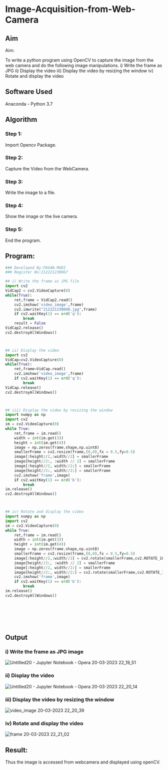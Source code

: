 # Image-Acquisition-from-Web-Camera
## Aim
 
Aim:
 
To write a python program using OpenCV to capture the image from the web camera and do the following image manipulations.
i) Write the frame as JPG 
ii) Display the video 
iii) Display the video by resizing the window
iv) Rotate and display the video

## Software Used
Anaconda - Python 3.7
## Algorithm
### Step 1:
Import Opencv Package.

### Step 2:
Capture the Video from the WebCamera.

### Step 3:

Write the image to a file.
### Step 4:

Show the image or the live camera.
### Step 5:
End the program.

## Program:
``` Python
### Developed By:PAVAN.MUDI
### Register No:212221230067

## i) Write the frame as JPG file
import cv2
VidCap2 = cv2.VideoCapture(0)
while(True):
    ret,frame = VidCap2.read()
    cv2.imshow('video_image',frame)
    cv2.imwrite("212221230048.jpg",frame)
    if cv2.waitKey(1) == ord('q'):
        break
    result = False
VidCap2.release()
cv2.destroyAllWindows()



## ii) Display the video
import cv2
VidCap=cv2.VideoCapture(0)
while(True):
    ret,frame=VidCap.read()
    cv2.imshow('video_image',frame)
    if cv2.waitKey(1) == ord('q'):
        break
VidCap.release()
cv2.destroyAllWindows()



## iii) Display the video by resizing the window
import numpy as np
import cv2
im = cv2.VideoCapture(0)
while True:
    ret,frame = im.read()
    width = int(im.get(3))
    height = int(im.get(4))
    image = np.zeros(frame.shape,np.uint8)
    smallerFrame = cv2.resize(frame,(0,0),fx = 0.5,fy=0.5)
    image[:height//2,:width//2] = smallerFrame
    image[height//2:, :width // 2] = smallerFrame
    image[:height//2, width//2:] = smallerFrame
    image[height//2:, width//2:] = smallerFrame
    cv2.imshow('frame',image)
    if cv2.waitKey(1) == ord('b'):
        break
im.release()
cv2.destroyAllWindows()



## iv) Rotate and display the video
import numpy as np
import cv2
im = cv2.VideoCapture(0)
while True:
    ret,frame = im.read()
    width = int(im.get(3))
    height = int(im.get(4))
    image = np.zeros(frame.shape,np.uint8)
    smallerFrame = cv2.resize(frame,(0,0),fx = 0.5,fy=0.5)
    image[:height//2,:width//2] = cv2.rotate(smallerFrame,cv2.ROTATE_180)
    image[height//2:, :width // 2] = smallerFrame
    image[:height//2, width//2:] = smallerFrame
    image[height//2:, width//2:] = cv2.rotate(smallerFrame,cv2.ROTATE_180)
    cv2.imshow('frame',image)
    if cv2.waitKey(1) == ord('b'):
        break
im.release()
cv2.destroyAllWindows()








```
## Output

### i) Write the frame as JPG image

![Untitled20 - Jupyter Notebook - Opera 20-03-2023 22_19_51](https://user-images.githubusercontent.com/94828517/226419549-531565bd-f9f5-454e-90d3-0950da3e3689.png)


### ii) Display the video

![Untitled20 - Jupyter Notebook - Opera 20-03-2023 22_20_14](https://user-images.githubusercontent.com/94828517/226420500-937baf06-ef6c-4303-a9a0-560325abc058.png)


### iii) Display the video by resizing the window


![video_image 20-03-2023 22_20_39](https://user-images.githubusercontent.com/94828517/226420600-ac30046b-b48c-453b-8b01-8e29d8479e36.png)


### iv) Rotate and display the video

![frame 20-03-2023 22_21_02](https://user-images.githubusercontent.com/94828517/226420705-f43de5eb-4f90-425b-bcbe-b4509803903c.png)




## Result:
Thus the image is accessed from webcamera and displayed using openCV.
